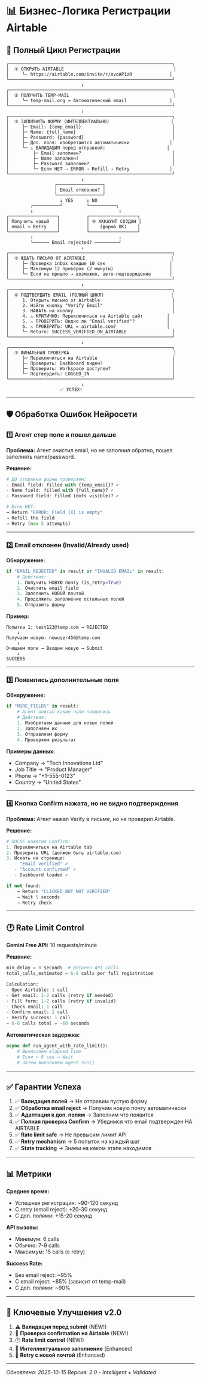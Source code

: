 # 📊 Бизнес-Логика Регистрации Airtable

## 🎯 Полный Цикл Регистрации

```
┌─────────────────────────────────────────────────────────────┐
│  ① ОТКРЫТЬ AIRTABLE                                         │
│     └─ https://airtable.com/invite/r/ovoAP1zR              │
└─────────────────────────────────────────────────────────────┘
                            ↓
┌─────────────────────────────────────────────────────────────┐
│  ② ПОЛУЧИТЬ TEMP-MAIL                                       │
│     └─ temp-mail.org → Автоматический email                │
└─────────────────────────────────────────────────────────────┘
                            ↓
┌─────────────────────────────────────────────────────────────┐
│  ③ ЗАПОЛНИТЬ ФОРМУ (ИНТЕЛЛЕКТУАЛЬНО)                       │
│     ├─ Email: {temp_email}                                  │
│     ├─ Name: {full_name}                                    │
│     ├─ Password: {password}                                 │
│     ├─ Доп. поля: изобретаются автоматически               │
│     └─ ⚠️ ВАЛИДАЦИЯ перед отправкой:                       │
│         ├─ Email заполнен?                                  │
│         ├─ Name заполнен?                                   │
│         ├─ Password заполнен?                               │
│         └─ Если НЕТ → ERROR → Refill → Retry               │
└─────────────────────────────────────────────────────────────┘
                            ↓
                  ┌─────────────────┐
                  │ Email отклонен? │
                  └─────────────────┘
                    ↓ YES     ↓ NO
         ┌──────────┘         └──────────┐
         ↓                                ↓
┌──────────────────┐          ┌──────────────────┐
│ Получить новый   │          │ ④ АККАУНТ СОЗДАН │
│ email → Retry    │          │    (форма OK)    │
└──────────────────┘          └──────────────────┘
         ↑                                ↓
         └────── Email rejected? ─────────┘
                            ↓
┌─────────────────────────────────────────────────────────────┐
│  ⑤ ЖДАТЬ ПИСЬМО ОТ AIRTABLE                                │
│     ├─ Проверка inbox каждые 10 сек                        │
│     ├─ Максимум 12 проверок (2 минуты)                     │
│     └─ Если не пришло → возможно, авто-подтверждение       │
└─────────────────────────────────────────────────────────────┘
                            ↓
┌─────────────────────────────────────────────────────────────┐
│  ⑥ ПОДТВЕРДИТЬ EMAIL (ПОЛНЫЙ ЦИКЛ)                         │
│     1. Открыть письмо от Airtable                           │
│     2. Найти кнопку "Verify Email"                          │
│     3. НАЖАТЬ на кнопку                                     │
│     4. ⚠️ КРИТИЧНО: Переключиться на Airtable сайт         │
│     5. ⚠️ ПРОВЕРИТЬ: Видно ли "Email verified"?            │
│     6. ⚠️ ПРОВЕРИТЬ: URL = airtable.com?                   │
│     └─ Return: SUCCESS_VERIFIED_ON_AIRTABLE                 │
└─────────────────────────────────────────────────────────────┘
                            ↓
┌─────────────────────────────────────────────────────────────┐
│  ⑦ ФИНАЛЬНАЯ ПРОВЕРКА                                       │
│     ├─ Переключиться на Airtable                            │
│     ├─ Проверить: Dashboard виден?                          │
│     ├─ Проверить: Workspace доступен?                       │
│     └─ Подтвердить: LOGGED_IN                               │
└─────────────────────────────────────────────────────────────┘
                            ↓
                    ✅ УСПЕХ!
```

---

## 🛡️ Обработка Ошибок Нейросети

### **1️⃣ Агент стер поле и пошел дальше**

**Проблема:** Агент очистил email, но не заполнил обратно, пошел заполнять name/password.

**Решение:**
```python
# ДО отправки формы проверяем:
- Email field: filled with {temp_email}? ✓
- Name field: filled with {full_name}? ✓  
- Password field: filled (dots visible)? ✓

# Если НЕТ:
→ Return "ERROR: Field [X] is empty"
→ Refill the field
→ Retry (max 5 attempts)
```

---

### **2️⃣ Email отклонен (Invalid/Already used)**

**Обнаружение:**
```python
if "EMAIL_REJECTED" in result or "INVALID EMAIL" in result:
    # Действия:
    1. Получить НОВУЮ почту (is_retry=True)
    2. Очистить email field
    3. Заполнить НОВОЙ почтой
    4. Продолжить заполнение остальных полей
    5. Отправить форму
```

**Пример:**
```
Попытка 1: test123@temp.com → REJECTED
    ↓
Получаем новую: newuser456@temp.com
    ↓
Очищаем поле → Вводим новую → Submit
    ↓
SUCCESS
```

---

### **3️⃣ Появились дополнительные поля**

**Обнаружение:**
```python
if "MORE_FIELDS" in result:
    # Агент описал какие поля появились
    # Действия:
    1. Изобретаем данные для новых полей
    2. Заполняем их
    3. Отправляем форму
    4. Проверяем результат
```

**Примеры данных:**
- Company → "Tech Innovations Ltd"
- Job Title → "Product Manager"  
- Phone → "+1-555-0123"
- Country → "United States"

---

### **4️⃣ Кнопка Confirm нажата, но не видно подтверждения**

**Проблема:** Агент нажал Verify в письме, но не проверил Airtable.

**Решение:**
```python
# ПОСЛЕ нажатия Confirm:
1. Переключиться на Airtable tab
2. Проверить URL (должен быть airtable.com)
3. Искать на странице:
   - "Email verified" ✓
   - "Account confirmed" ✓
   - Dashboard loaded ✓

if not found:
    → Return "CLICKED_BUT_NOT_VERIFIED"
    → Wait 5 seconds
    → Retry check
```

---

## 🕐 Rate Limit Control

**Gemini Free API:** 10 requests/minute

**Решение:**
```python
min_delay = 8 seconds  # Between API calls
total_calls_estimated = 6-8 calls per full registration

Calculation:
- Open Airtable: 1 call
- Get email: 1-2 calls (retry if needed)
- Fill form: 1-2 calls (retry if invalid)
- Check email: 1 call
- Confirm email: 1 call
- Verify success: 1 call
= 6-8 calls total = ~60 seconds
```

**Автоматическая задержка:**
```python
async def run_agent_with_rate_limit():
    # Вычисляем elapsed time
    # Если < 8 сек → Wait
    # Затем выполняем agent.run()
```

---

## ✅ Гарантии Успеха

1. ✅ **Валидация полей** → Не отправим пустую форму
2. ✅ **Обработка email reject** → Получим новую почту автоматически
3. ✅ **Адаптация к доп. полям** → Заполним что появится
4. ✅ **Полная проверка Confirm** → Убедимся что email подтвержден НА AIRTABLE
5. ✅ **Rate limit safe** → Не превысим лимит API
6. ✅ **Retry mechanism** → 5 попыток на каждый шаг
7. ✅ **State tracking** → Знаем на каком этапе находимся

---

## 📊 Метрики

**Среднее время:**
- Успешная регистрация: ~90-120 секунд
- С retry (email reject): +20-30 секунд
- С доп. полями: +15-20 секунд

**API вызовы:**
- Минимум: 6 calls
- Обычно: 7-9 calls
- Максимум: 15 calls (с retry)

**Success Rate:**
- Без email reject: ~95%
- С email reject: ~85% (зависит от temp-mail)
- С доп. полями: ~90%

---

## 🎯 Ключевые Улучшения v2.0

1. ⚠️ **Валидация перед submit** (NEW!)
2. 🔗 **Проверка confirmation на Airtable** (NEW!)
3. 🕐 **Rate limit control** (NEW!)
4. 🧠 **Интеллектуальное заполнение** (Enhanced)
5. 🔄 **Retry с новой почтой** (Enhanced)

---

*Обновлено: 2025-10-15*
*Версия: 2.0 - Intelligent + Validated*
